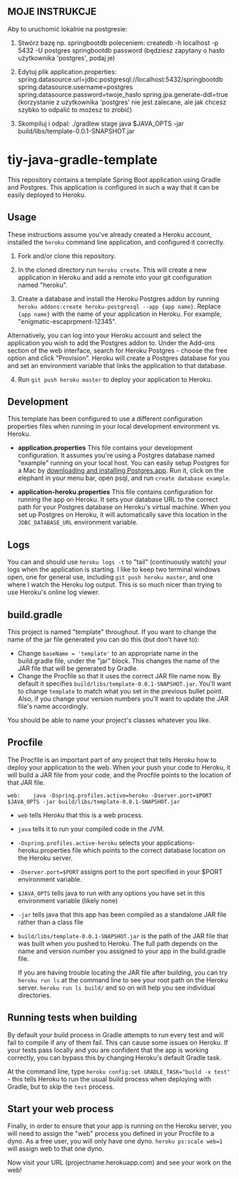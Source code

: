 ## MOJE INSTRUKCJE

Aby to uruchomić lokalnie na postgresie:

1. Stwórz bazę np. springbootdb poleceniem:
createdb -h localhost -p 5432 -U postgres springbootdb password
(będziesz zapytany o hasło użytkownika 'postgres', podaj je)

2. Edytuj plik application.properties:
spring.datasource.url=jdbc:postgresql://localhost:5432/springbootdb
spring.datasource.username=postgres
spring.datasource.password=twoje_hasło
spring.jpa.generate-ddl=true
(korzystanie z użytkownika 'postgres' nie jest zalecane, ale jak chcesz szybko to odpalić to możesz to zrobić)

3. Skompiluj i odpal:
./gradlew stage
java $JAVA_OPTS -jar build/libs/template-0.0.1-SNAPSHOT.jar


# tiy-java-gradle-template

This repository contains a template Spring Boot application using Gradle and Postgres. This application is configured in such a way that it can be easily deployed to Heroku.


## Usage

These instructions assume you've already created a Heroku account, installed the `heroku` command line application, and configured it correctly.  

1. Fork and/or clone this repository.  

2. In the cloned directory run `heroku create`. This will create a new application in Heroku and add a remote into your git configuration named "heroku".

3. Create a database and install the Heroku Postgres addon by running `heroku addons:create heroku-postgresql --app {app name}`. Replace `{app name}` with the name of your application in Heroku. For example, "enigmatic-escaprpment-12345".

  Alternatively, you can log into your Heroku account and select the application you wish to add the Postgres addon to. Under the Add-ons section of the web interface, search for Heroku Postgres - choose the free option and click "Provision". Heroku will create a Postgres database for you and set an environment variable that links the application to that database.

4. Run `git push heroku master` to deploy your application to Heroku.


## Development

This template has been configured to use a different configuration properties files when running in your local development environment vs. Heroku.

 * **application.properties** This file contains your development configuration. It assumes you're using a Postgres database named "example" running on your local host. You can easily setup Postgres for a Mac by [downloading and installing Postgres.app](http://postgresapp.com/). Run it, click on the elephant in your menu bar, open psql, and run `create database example`.

 * **application-heroku.properties** This file contains configuration for running the app on Heroku. It sets your database URL to the correct path for your Postgres database on Heroku's virtual machine. When you set up Postgres on Heroku, it will automatically save this location in the `JDBC_DATABASE_URL` environment variable.


## Logs

You can and should use `heroku logs -t` to "tail" (continuously watch) your logs when the application is starting. I like to keep two terminal windows open, one for general use, including `git push heroku master`, and one where I watch the Heroku log output. This is so much nicer than trying to use Heroku's online log viewer.


## build.gradle

This project is named "template" throughout. If you want to change the name of the jar file generated you can do this (but don't have to):

* Change `baseName = 'template'` to an appropriate name in the build.gradle file, under the "jar" block. This changes the name of the JAR file that will be generated by Gradle.
* Change the Procfile so that it uses the correct JAR file name now. By default it specifies `build/libs/template-0.0.1-SNAPSHOT.jar`. You'll want to change `template` to match what you set in the previous bullet point. Also, if you change your version numbers you'll want to update the JAR file's name accordingly.

You should be able to name your project's classes whatever you like.


## Procfile

The Procfile is an important part of any project that tells Heroku how to deploy your application to the web. When your push your code to Heroku, it will build a JAR file from your code, and the Procfile points to the location of that JAR file.

`web:    java -Dspring.profiles.active=heroku -Dserver.port=$PORT $JAVA_OPTS -jar build/libs/template-0.0.1-SNAPSHOT.jar`

* `web` tells Heroku that this is a web process.  

* `java` tells it to run your compiled code in the JVM.

* `-Dspring.profiles.active-heroku` selects your applications-heroku.properties file which points to the correct database location on the Heroku server.

* `-Dserver.port=$PORT` assigns port to the port specified in your $PORT environment variable.

* `$JAVA_OPTS` tells java to run with any options you have set in this environment variable (likely none)

* `-jar` tells java that this app has been compiled as a standalone JAR file rather than a class file

* `build/libs/template-0.0.1-SNAPSHOT.jar` is the path of the JAR file that was built when you pushed to Heroku. The full path depends on the name and version number you assigned to your app in the build.gradle file.

  If you are having trouble locating the JAR file after building, you can try `heroku run ls` at the command line to see your root path on the Heroku server. `heroku run ls build/` and so on will help you see individual directories.


## Running tests when building

By default your build process in Gradle attempts to run every test and will fail to compile if any of them fail. This can cause some issues on Heroku. If your tests pass locally and you are confident that the app is working correctly, you can bypass this by changing Heroku's default Gradle task.

At the command line, type `heroku config:set GRADLE_TASK="build -x test"` - this tells Heroku to run the usual build process when deploying with Gradle, but to skip the `test` process.


## Start your web process

Finally, in order to ensure that your app is running on the Heroku server, you will need to assign the "web" process you defined in your Procfile to a dyno. As a free user, you will only have one dyno. `heroku ps:scale web=1` will assign web to that one dyno.

Now visit your URL (projectname.herokuapp.com) and see your work on the web!
